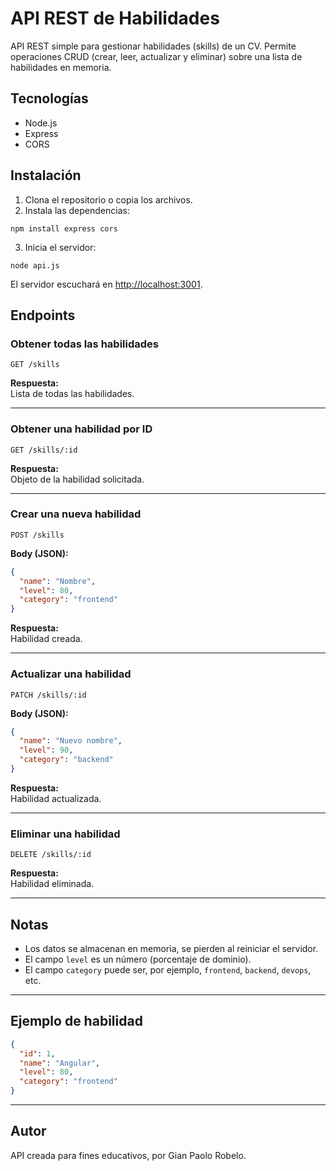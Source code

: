 # API REST de Habilidades

API REST simple para gestionar habilidades (skills) de un CV. Permite operaciones CRUD (crear, leer, actualizar y eliminar) sobre una lista de habilidades en memoria.

## Tecnologías

- Node.js
- Express
- CORS

## Instalación

1. Clona el repositorio o copia los archivos.
2. Instala las dependencias:

```
npm install express cors
```

3. Inicia el servidor:

```
node api.js
```

El servidor escuchará en [http://localhost:3001](http://localhost:3001).

## Endpoints

### Obtener todas las habilidades

```
GET /skills
```
**Respuesta:**  
Lista de todas las habilidades.

---

### Obtener una habilidad por ID

```
GET /skills/:id
```
**Respuesta:**  
Objeto de la habilidad solicitada.

---

### Crear una nueva habilidad

```
POST /skills
```
**Body (JSON):**
```json
{
  "name": "Nombre",
  "level": 80,
  "category": "frontend"
}
```
**Respuesta:**  
Habilidad creada.

---

### Actualizar una habilidad

```
PATCH /skills/:id
```
**Body (JSON):**
```json
{
  "name": "Nuevo nombre",
  "level": 90,
  "category": "backend"
}
```
**Respuesta:**  
Habilidad actualizada.

---

### Eliminar una habilidad

```
DELETE /skills/:id
```
**Respuesta:**  
Habilidad eliminada.

---

## Notas

- Los datos se almacenan en memoria, se pierden al reiniciar el servidor.
- El campo `level` es un número (porcentaje de dominio).
- El campo `category` puede ser, por ejemplo, `frontend`, `backend`, `devops`, etc.

---

## Ejemplo de habilidad

```json
{
  "id": 1,
  "name": "Angular",
  "level": 80,
  "category": "frontend"
}
```

---

## Autor

API creada para fines educativos, por Gian Paolo Robelo.